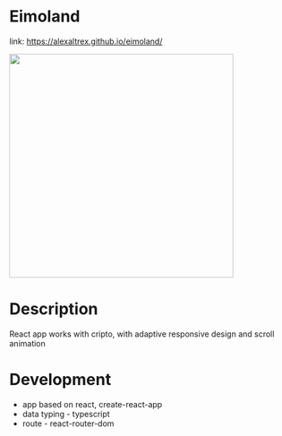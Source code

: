# Eimoland
link: https://alexaltrex.github.io/eimoland/

<img src="https://user-images.githubusercontent.com/56224288/157668932-f7892504-4a91-408d-ab62-98f70fb1df8c.jpg" width="400">

# Description
React app works with cripto, with adaptive responsive design and scroll animation

# Development
* app based on react, create-react-app
* data typing - typescript
* route - react-router-dom
